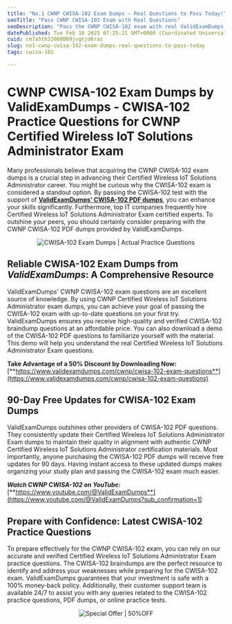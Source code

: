 ```yaml
---
title: "No.1 CWNP CWISA-102 Exam Dumps – Real Questions to Pass Today!"
seoTitle: "Pass CWNP CWISA-102 Exam with Real Questions"
seoDescription: "Pass the CWNP CWISA-102 exam with real ValidExamDumps practice questions. Enjoy 50% off, verified questions, and 90-day free updates"
datePublished: Tue Feb 18 2025 07:25:21 GMT+0000 (Coordinated Universal Time)
cuid: cm7a5th33000009jvgtjd6raz
slug: no1-cwnp-cwisa-102-exam-dumps-real-questions-to-pass-today
tags: cwisa-102

---
```


# **CWNP CWISA-102 Exam Dumps by ValidExamDumps - CWISA-102 Practice Questions for CWNP Certified Wireless IoT Solutions Administrator Exam**

Many professionals believe that acquiring the CWNP CWISA-102 exam dumps is a crucial step in advancing their Certified Wireless IoT Solutions Administrator career. You might be curious why the CWISA-102 exam is considered a standout option. By passing the CWISA-102 test with the support of [**ValidExamDumps' CWISA-102 PDF dumps**](https://www.validexamdumps.com/cwnp/cwisa-102-exam-questions), you can enhance your skills significantly. Furthermore, top IT companies frequently hire Certified Wireless IoT Solutions Administrator Exam certified experts. To outshine your peers, you should certainly consider preparing with the CWNP CWISA-102 PDF dumps provided by ValidExamDumps.

<center><img src="https://www.validexamdumps.com/uploads/banners/1709651572_Banner29.png" alt="CWISA-102 Exam Dumps | Actual Practice Questions" /></center>

## **Reliable CWISA-102 Exam Dumps from *ValidExamDumps*: A Comprehensive Resource**

ValidExamDumps' CWNP CWISA-102 exam questions are an excellent source of knowledge. By using CWNP Certified Wireless IoT Solutions Administrator exam dumps, you can achieve your goal of passing the CWISA-102 exam with up-to-date questions on your first try. ValidExamDumps ensures you receive high-quality and verified CWISA-102 braindump questions at an affordable price. You can also download a demo of the CWISA-102 PDF questions to familiarize yourself with the material. This demo will help you understand the real Certified Wireless IoT Solutions Administrator Exam questions.

**Take Advantage of a 50% Discount by Downloading Now:** [**https://www.validexamdumps.com/cwnp/cwisa-102-exam-questions**](https://www.validexamdumps.com/cwnp/cwisa-102-exam-questions)

## **90-Day Free Updates for CWISA-102 Exam Dumps**

ValidExamDumps outshines other providers of CWISA-102 PDF questions. They consistently update their Certified Wireless IoT Solutions Administrator Exam dumps to maintain their quality in alignment with authentic CWNP Certified Wireless IoT Solutions Administrator certification materials. Most importantly, anyone purchasing the CWISA-102 PDF dumps will receive free updates for 90 days. Having instant access to these updated dumps makes organizing your study plan and passing the CWISA-102 exam much easier.

***Watch CWNP CWISA-102 on YouTube:*** [**https://www.youtube.com/@ValidExamDumps**](https://www.youtube.com/@ValidExamDumps?sub_confirmation=1)

## **Prepare with Confidence: Latest CWISA-102 Practice Questions**

To prepare effectively for the CWNP CWISA-102 exam, you can rely on our accurate and verified Certified Wireless IoT Solutions Administrator Exam practice questions. The CWISA-102 braindumps are the perfect resource to identify and address your weaknesses while preparing for the CWISA-102 exam. ValidExamDumps guarantees that your investment is safe with a 100% money-back policy. Additionally, their customer support team is available 24/7 to assist you with any queries related to the CWISA-102 practice questions, PDF dumps, or online practice tests.

<center><img src="https://www.validexamdumps.com/uploads/banners/1705933924_Latest_Exam_B-14.png" alt="Special Offer | 50%OFF" /></center>
